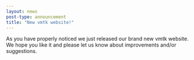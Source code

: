 ```yaml
---
layout: news
post-type: announcement
title: "New vmtk website!"
---
```


As you have properly noticed we just released our brand new vmtk website.
We hope you like it and please let us know about improvements and/or suggestions.

<!--break-->
